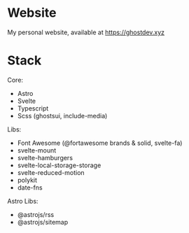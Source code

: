 # Website

My personal website, available at https://ghostdev.xyz

# Stack

Core:

- Astro
- Svelte
- Typescript
- Scss (ghostsui, include-media)

Libs:

- Font Awesome (@fortawesome brands & solid, svelte-fa)
- svelte-mount
- svelte-hamburgers
- svelte-local-storage-storage
- svelte-reduced-motion
- polykit
- date-fns

Astro Libs:

- @astrojs/rss
- @astrojs/sitemap
